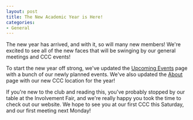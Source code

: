 ```yaml
---
layout: post
title: The New Academic Year is Here!
categories:
- General
---
```


The new year has arrived, and with it, so will many new members!  We're excited to see all of the new faces that will be swinging by our general meetings and CCC events!

To start the new year off strong, we've updated the [Upcoming Events](https://comicsclub.netlify.com/events.html) page with a bunch of our newly planned events.  We've also updated the [About](https://comicsclub.netlify.com/about.html) page with our new CCC location for the year!

If you're new to the club and reading this, you've probably stopped by our table at the Involvement Fair, and we're really happy you took the time to check out our website.  We hope to see you at our first CCC this Saturday, and our first meeting next Monday!
